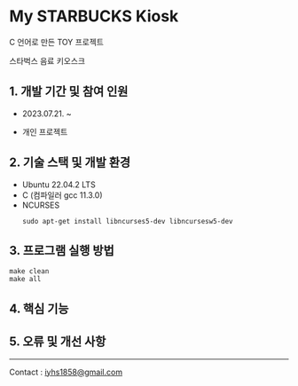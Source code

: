 # My STARBUCKS Kiosk
C 언어로 만든 TOY 프로젝트

스타벅스 음료 키오스크

## 1. 개발 기간 및 참여 인원

+ 2023.07.21. ~

+ 개인 프로젝트

## 2. 기술 스택 및 개발 환경

+ Ubuntu 22.04.2 LTS
+ C (컴파일러 gcc 11.3.0)
+ NCURSES 
    ```
    sudo apt-get install libncurses5-dev libncursesw5-dev 
    ```

## 3. 프로그램 실행 방법

```
make clean 
make all
```

## 4. 핵심 기능

## 5. 오류 및 개선 사항

  ---
Contact : <iyhs1858@gmail.com> 





